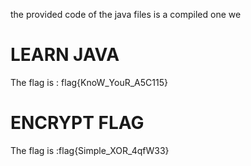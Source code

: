 the provided code of the java files is a compiled one we 
# LEARN JAVA 
The flag is : flag{KnoW_YouR_A5C115}
 
# ENCRYPT FLAG

The flag is :flag{Simple_XOR_4qfW33}

